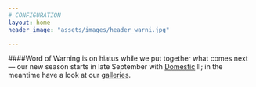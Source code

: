 ```yaml
---
# CONFIGURATION
layout: home
header_image: "assets/images/header_warni.jpg"

---
```

####Word of Warning is on hiatus while we put together what comes next — our new season starts in late September with [Domestic](/hab/domestic) II; in the meantime have a look at our [galleries](/galleries).
